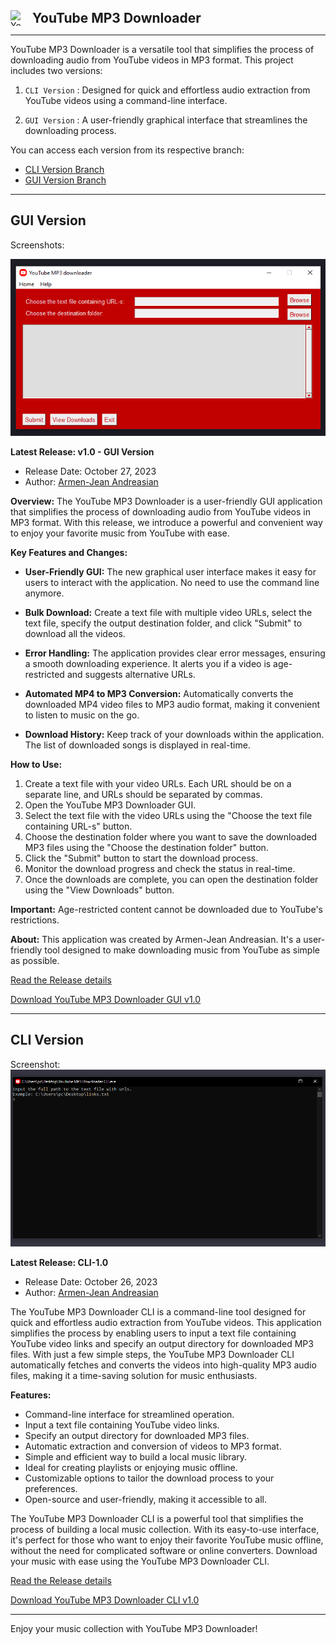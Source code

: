 <div style="display: flex; align-items: center;">
    <img alt="YouTube MP3 Downloader" height="25" src="files/logo_.ico" width="25" style="vertical-align: middle; margin-right: 10px;"/>
    <h2 style="vertical-align: middle; margin: 0;">YouTube MP3 Downloader</h2>
</div>

---

YouTube MP3 Downloader is a versatile tool that simplifies the process of downloading audio from YouTube videos in MP3 format. This project includes two versions:

1. `CLI Version` : Designed for quick and effortless audio extraction from YouTube videos using a command-line interface.


2. `GUI Version` : A user-friendly graphical interface that streamlines the downloading process.

You can access each version from its respective branch:

- [CLI Version Branch](https://github.com/Armen-Jean-Andreasian/Youtube-MP3/tree/cli)
- [GUI Version Branch](https://github.com/Armen-Jean-Andreasian/Youtube-MP3/tree/gui)

---

## GUI Version

Screenshots:

![Screenshot1](screenshots/gui_screenshot_1.png)


**Latest Release: v1.0 - GUI Version**
- Release Date: October 27, 2023
- Author: [Armen-Jean Andreasian](https://github.com/Armen-Jean-Andreasian)

**Overview:**
The YouTube MP3 Downloader is a user-friendly GUI application that simplifies the process of downloading audio from YouTube videos in MP3 format. With this release, we introduce a powerful and convenient way to enjoy your favorite music from YouTube with ease.

**Key Features and Changes:**

- **User-Friendly GUI:** The new graphical user interface makes it easy for users to interact with the application. No need to use the command line anymore.

- **Bulk Download:** Create a text file with multiple video URLs, select the text file, specify the output destination folder, and click "Submit" to download all the videos.

- **Error Handling:** The application provides clear error messages, ensuring a smooth downloading experience. It alerts you if a video is age-restricted and suggests alternative URLs.

- **Automated MP4 to MP3 Conversion:** Automatically converts the downloaded MP4 video files to MP3 audio format, making it convenient to listen to music on the go.

- **Download History:** Keep track of your downloads within the application. The list of downloaded songs is displayed in real-time.

**How to Use:**

1. Create a text file with your video URLs. Each URL should be on a separate line, and URLs should be separated by commas.
2. Open the YouTube MP3 Downloader GUI.
3. Select the text file with the video URLs using the "Choose the text file containing URL-s" button.
4. Choose the destination folder where you want to save the downloaded MP3 files using the "Choose the destination folder" button.
5. Click the "Submit" button to start the download process.
6. Monitor the download progress and check the status in real-time.
7. Once the downloads are complete, you can open the destination folder using the "View Downloads" button.

**Important:**
Age-restricted content cannot be downloaded due to YouTube's restrictions.

**About:**
This application was created by Armen-Jean Andreasian. It's a user-friendly tool designed to make downloading music from YouTube as simple as possible.


[Read the Release details](https://github.com/Armen-Jean-Andreasian/Youtube-MP3/releases/tag/GUI)

[Download YouTube MP3 Downloader GUI v1.0](https://github.com/Armen-Jean-Andreasian/Youtube-MP3/releases/download/GUI/YouTube.MP3.Downloader.GUI.zip)

---

## CLI Version

Screenshot:
![Screenshot1](screenshots/cli_sreenshot_1.png)


**Latest Release: CLI-1.0**
- Release Date: October 26, 2023
- Author: [Armen-Jean Andreasian](https://github.com/Armen-Jean-Andreasian)

The YouTube MP3 Downloader CLI is a command-line tool designed for quick and effortless audio extraction from YouTube videos. This application simplifies the process by enabling users to input a text file containing YouTube video links and specify an output directory for downloaded MP3 files. With just a few simple steps, the YouTube MP3 Downloader CLI automatically fetches and converts the videos into high-quality MP3 audio files, making it a time-saving solution for music enthusiasts.

**Features:**

- Command-line interface for streamlined operation.
- Input a text file containing YouTube video links.
- Specify an output directory for downloaded MP3 files.
- Automatic extraction and conversion of videos to MP3 format.
- Simple and efficient way to build a local music library.
- Ideal for creating playlists or enjoying music offline.
- Customizable options to tailor the download process to your preferences.
- Open-source and user-friendly, making it accessible to all.

The YouTube MP3 Downloader CLI is a powerful tool that simplifies the process of building a local music collection. With its easy-to-use interface, it's perfect for those who want to enjoy their favorite YouTube music offline, without the need for complicated software or online converters. Download your music with ease using the YouTube MP3 Downloader CLI.


[Read the Release details](https://github.com/Armen-Jean-Andreasian/Youtube-MP3/releases/tag/CLI-1.0)

[Download YouTube MP3 Downloader CLI v1.0](https://github.com/Armen-Jean-Andreasian/Youtube-MP3/releases/download/CLI-1.0/YouTube.MP3.Downloader.CLI.zip)

---
Enjoy your music collection with YouTube MP3 Downloader!
